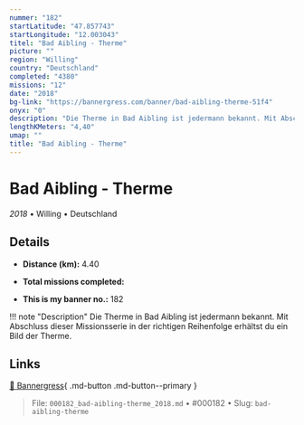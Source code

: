 ```yaml
---
nummer: "182"
startLatitude: "47.857743"
startLongitude: "12.003043"
titel: "Bad Aibling - Therme"
picture: ""
region: "Willing"
country: "Deutschland"
completed: "4380"
missions: "12"
date: "2018"
bg-link: "https://bannergress.com/banner/bad-aibling-therme-51f4"
onyx: "0"
description: "Die Therme in Bad Aibling ist jedermann bekannt. Mit Abschluss dieser Missionsserie in der richtigen Reihenfolge erhältst du ein Bild der Therme."
lengthKMeters: "4,40"
umap: ""
title: "Bad Aibling - Therme"
---
```

# Bad Aibling - Therme

*2018* • Willing • Deutschland



## Details
- **Distance (km):** 4.40

- **Total missions completed:** 
- **This is my banner no.:** 182


!!! note "Description"
    Die Therme in Bad Aibling ist jedermann bekannt. Mit Abschluss dieser Missionsserie in der richtigen Reihenfolge erhältst du ein Bild der Therme.



## Links
[🔗 Bannergress](https://bannergress.com/banner/bad-aibling-therme-51f4){ .md-button .md-button--primary }



> File: `000182_bad-aibling-therme_2018.md` • #000182 • Slug: `bad-aibling-therme`

